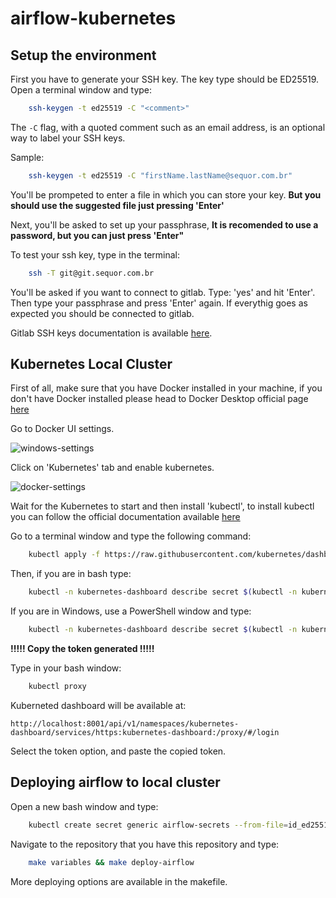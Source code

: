 # airflow-kubernetes

## Setup the environment

First you have to generate your SSH key. The key type should be ED25519. Open a terminal window and type:

```bash
    ssh-keygen -t ed25519 -C "<comment>"
```

The `-C` flag, with a quoted comment such as an email address, is an optional way to label your SSH keys.

Sample:

```bash
    ssh-keygen -t ed25519 -C "firstName.lastName@sequor.com.br"
```

You'll be prompeted to enter a file in which you can store your key. **But you should use the suggested file just pressing 'Enter'**

Next, you'll be asked to set up your passphrase, **It is recomended to use a password, but you can just press 'Enter"**

To test your ssh key, type in the terminal:

```bash
    ssh -T git@git.sequor.com.br
```

You'll be asked if you want to connect to gitlab. Type: 'yes' and hit 'Enter'.
Then type your passphrase and press 'Enter' again.
If everythig goes as expected you should be connected to gitlab.

Gitlab SSH keys documentation is available [here](https://docs.gitlab.com/ee/ssh/).

## Kubernetes Local Cluster

First of all, make sure that you have Docker installed in your machine, if you don't have Docker installed please head to Docker Desktop official page [here](https://www.docker.com/products/docker-desktop)

Go to Docker UI settings.

![windows-settings](https://i.ibb.co/PxkQ7T0/settings.png)

Click on 'Kubernetes' tab and enable kubernetes.

![docker-settings](https://i.ibb.co/DKB4wj1/dockersettings.png)

Wait for the Kubernetes to start and then install 'kubectl', to install kubectl you can follow the official documentation available [here](https://kubernetes.io/docs/tasks/tools/install-kubectl/)

Go to a terminal window and type the following command:

```bash
    kubectl apply -f https://raw.githubusercontent.com/kubernetes/dashboard/v2.0.0/aio/deploy/recommended.yaml
```

Then, if you are in bash type:

```bash
    kubectl -n kubernetes-dashboard describe secret $(kubectl -n kubernetes-dashboard get secret | grep admin-user | awk '{print $1}')
```

If you are in Windows, use a PowerShell window and type:

```bash
    kubectl -n kubernetes-dashboard describe secret $(kubectl -n kubernetes-dashboard get secret | sls admin-user | ForEach-Object { $_ -Split '\s+' } | Select -First 1)
```

**!!!!! Copy the token generated !!!!!**

Type in your bash window:

```bash
    kubectl proxy
```

Kuberneted dashboard will be available at:

```link
http://localhost:8001/api/v1/namespaces/kubernetes-dashboard/services/https:kubernetes-dashboard:/proxy/#/login
```

Select the token option, and paste the copied token.

## Deploying airflow to local cluster

Open a new bash window and type:

```bash
    kubectl create secret generic airflow-secrets --from-file=id_ed25519=$HOME/.ssh/id_ed25519 --from-file=knwon_hosts=$HOME/.ssh/known_hosts --from-file=$HOME/.ssh/id_ed25519.pub
```

Navigate to the repository that you have this repository and type:

```bash
    make variables && make deploy-airflow
```

More deploying options are available in the makefile.
